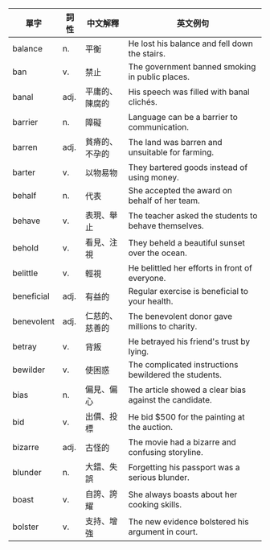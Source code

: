 | 單字        | 詞性  | 中文解釋             | 英文例句                                                   |
| ----------- | ----- | -------------------- | ---------------------------------------------------------- |
| balance     | n.    | 平衡                 | He lost his balance and fell down the stairs.              |
| ban         | v.    | 禁止                 | The government banned smoking in public places.            |
| banal       | adj.  | 平庸的、陳腐的       | His speech was filled with banal clichés.                  |
| barrier     | n.    | 障礙                 | Language can be a barrier to communication.                |
| barren      | adj.  | 貧瘠的、不孕的       | The land was barren and unsuitable for farming.            |
| barter      | v.    | 以物易物             | They bartered goods instead of using money.                |
| behalf      | n.    | 代表                 | She accepted the award on behalf of her team.              |
| behave      | v.    | 表現、舉止           | The teacher asked the students to behave themselves.        |
| behold      | v.    | 看見、注視           | They beheld a beautiful sunset over the ocean.             |
| belittle    | v.    | 輕視                 | He belittled her efforts in front of everyone.             |
| beneficial  | adj.  | 有益的               | Regular exercise is beneficial to your health.             |
| benevolent  | adj.  | 仁慈的、慈善的       | The benevolent donor gave millions to charity.             |
| betray      | v.    | 背叛                 | He betrayed his friend's trust by lying.                   |
| bewilder    | v.    | 使困惑               | The complicated instructions bewildered the students.      |
| bias        | n.    | 偏見、偏心           | The article showed a clear bias against the candidate.     |
| bid         | v.    | 出價、投標           | He bid $500 for the painting at the auction.               |
| bizarre     | adj.  | 古怪的               | The movie had a bizarre and confusing storyline.           |
| blunder     | n.    | 大錯、失誤           | Forgetting his passport was a serious blunder.             |
| boast       | v.    | 自誇、誇耀           | She always boasts about her cooking skills.                |
| bolster     | v.    | 支持、增強           | The new evidence bolstered his argument in court.          |
